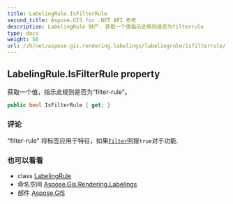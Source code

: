 ```yaml
---
title: LabelingRule.IsFilterRule
second_title: Aspose.GIS for .NET API 参考
description: LabelingRule 财产. 获取一个值指示此规则是否为filterrule
type: docs
weight: 50
url: /zh/net/aspose.gis.rendering.labelings/labelingrule/isfilterrule/
---
```

## LabelingRule.IsFilterRule property

获取一个值，指示此规则是否为“filter-rule”。

```csharp
public bool IsFilterRule { get; }
```

### 评论

"filter-rule" 将标签应用于特征，如果[`Filter`](../filter/)回报`true`对于功能.

### 也可以看看

* class [LabelingRule](../)
* 命名空间 [Aspose.Gis.Rendering.Labelings](../../labelingrule/)
* 部件 [Aspose.GIS](../../../)



